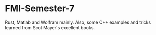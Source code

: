 # FMI-Semester-7
Rust, Matlab and Wolfram mainly. Also, some C++ examples and tricks learned from Scot Mayer's excellent books.
